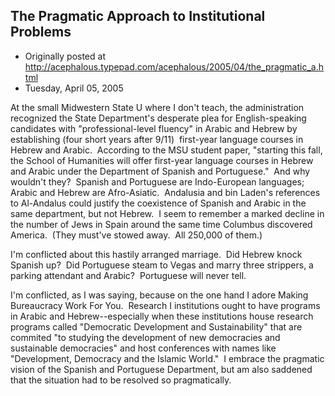 ## The Pragmatic Approach to Institutional Problems

 * Originally posted at http://acephalous.typepad.com/acephalous/2005/04/the_pragmatic_a.html
 * Tuesday, April 05, 2005



At the small Midwestern State U where I don't teach, the administration recognized the State Department's desperate plea for English-speaking candidates with "professional-level fluency" in Arabic and Hebrew by establishing (four short years after 9/11)  first-year language courses in Hebrew and Arabic.  According to the MSU student paper, "starting this fall, the School of Humanities will offer first-year language courses in Hebrew and Arabic under the Department of Spanish and Portuguese."  And why wouldn't they?  Spanish and Portuguese are Indo-European languages; Arabic and Hebrew are Afro-Asiatic.  Andalusia and bin Laden's references to Al-Andalus could justify the coexistence of Spanish and Arabic in the same department, but not Hebrew.  I seem to remember a marked decline in the number of Jews in Spain around the same time Columbus discovered America.  (They must've stowed away.  All 250,000 of them.)

I'm conflicted about this hastily arranged marriage.  Did Hebrew knock Spanish up?  Did Portuguese steam to Vegas and marry three strippers, a parking attendant and Arabic?  Portuguese will never tell.  

I'm conflicted, as I was saying, because on the one hand I adore Making Bureaucracy Work For You.  Research I institutions ought to have programs in Arabic and Hebrew--especially when these institutions house research programs called "Democratic Development and Sustainability" that are commited "to studying the development of new democracies and sustainable democracies" and host conferences with names like "Development, Democracy and the Islamic World."  I embrace the pragmatic vision of the Spanish and Portuguese Department, but am also saddened that the situation had to be resolved so pragmatically.  

		
